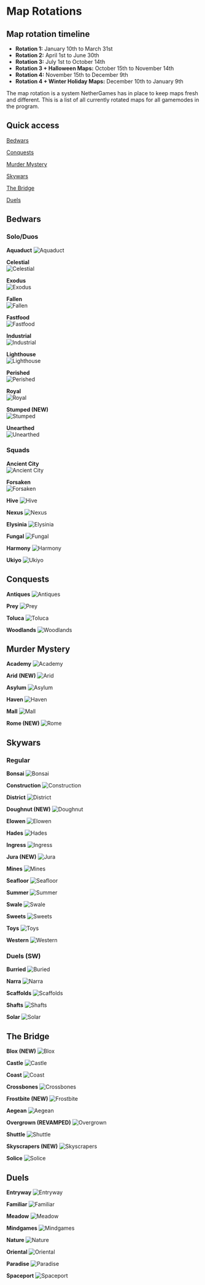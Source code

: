# Map Rotations

## Map rotation timeline

* **Rotation 1:** January 10th to March 31st
* **Rotation 2:** April 1st to June 30th
* **Rotation 3:** July 1st to October 14th
* **Rotation 3 + Halloween Maps:** October 15th to November 14th
* **Rotation 4:** November 15th to December 9th
* **Rotation 4 + Winter Holiday Maps:** December 10th to January 9th

The map rotation is a system NetherGames has in place to keep maps fresh and different. This is a list of all currently rotated maps for all gamemodes in the program.


## Quick access

[Bedwars](#bedwars)

[Conquests](#conquests)

[Murder Mystery](#murder-mystery)

[Skywars](#skywars)

[The Bridge](#the-bridge)

[Duels](#duels)

## Bedwars

### Solo/Duos
**Aquaduct**
![Aquaduct](assets/MapPhotos/BW/BW2/BW2_Aquaduct.png)

**Celestial**  
![Celestial](assets/MapPhotos/BW/BW2/BW_Celestial.png)

**Exodus**  
![Exodus](assets/MapPhotos/BW/BW2/BW2_Exodus.png)

**Fallen**  
![Fallen](assets/MapPhotos/BW/BW2/BW_Fallen.png)

**Fastfood**  
![Fastfood](assets/MapPhotos/BW/BW2/BW_Fastfood.png)

**Industrial**  
![Industrial](assets/MapPhotos/BW/BW2/BW2_Industrial.png)

**Lighthouse**  
![Lighthouse](assets/MapPhotos/BW/BW2/BW2_Lighthouse.png)

**Perished**  
![Perished](assets/MapPhotos/BW/BW2/BW2_Perished.png)

**Royal**  
![Royal](assets/MapPhotos/BW/BW2/BW2_Royal.png)

**Stumped (NEW)**  
![Stumped](assets/MapPhotos/BW/BW2/BW2_Stumped.png)

**Unearthed**  
![Unearthed](assets/MapPhotos/BW/BW2/BW_Unearthed.png)

### Squads
**Ancient City**  
![Ancient City](assets/MapPhotos/BW/BW4/BW4_AncientCity.png)

**Forsaken**  
![Forsaken](assets/MapPhotos/BW/BW4/BW4_Forsaken.png)

**Hive**
![Hive](assets/MapPhotos/BW/BW4/BW4_Hive.png)

**Nexus**
![Nexus](assets/MapPhotos/BW/BW4/BW4_Nexus.png)

**Elysinia**
![Elysinia](assets/MapPhotos/BW/BW4/BW_Elysinia.png)

**Fungal**
![Fungal](assets/MapPhotos/BW/BW4/BW_Fungal.png)

**Harmony**
![Harmony](assets/MapPhotos/BW/BW4/BW_Harmony.png)

**Ukiyo**
![Ukiyo](assets/MapPhotos/BW/BW4/BW_Ukiyo.png)

## Conquests
**Antiques**
![Antiques](assets/MapPhotos/CQ/BWC_Antiques.png)

**Prey**
![Prey](assets/MapPhotos/CQ/BWC_Prey.png)

**Toluca**
![Toluca](assets/MapPhotos/CQ/BWC_Toluca.png)

**Woodlands**
![Woodlands](assets/MapPhotos/CQ/BWC_Woodlands.png)

## Murder Mystery
**Academy**
![Academy](assets/MapPhotos/MM/MM_Academy.png)

**Arid (NEW)**
![Arid](assets/MapPhotos/MM/MM_Arid.png)

**Asylum**
![Asylum](assets/MapPhotos/MM/MM_Asylum.png)

**Haven**
![Haven](assets/MapPhotos/MM/MM_Haven.png)

**Mall**
![Mall](assets/MapPhotos/MM/MM_Mall.png)

**Rome (NEW)**
![Rome](assets/MapPhotos/MM/MM_Rome.png)

## Skywars

### Regular
**Bonsai**
![Bonsai](assets/MapPhotos/SW/Reg/SW_Bonsai.png)

**Construction**
![Construction](assets/MapPhotos/SW/Reg/SW_Construction.png)

**District**
![District](assets/MapPhotos/SW/Reg/SW_District.png)

**Doughnut (NEW)**
![Doughnut](assets/MapPhotos/SW/Reg/SW_Doughnut.png)

**Elowen**
![Elowen](assets/MapPhotos/SW/Reg/SW_Elowen.png)

**Hades**
![Hades](assets/MapPhotos/SW/Reg/SW_Hades.png)

**Ingress**
![Ingress](assets/MapPhotos/SW/Reg/SW_Ingress.png)

**Jura (NEW)**
![Jura](assets/MapPhotos/SW/Reg/SW_Jura.png)

**Mines**
![Mines](assets/MapPhotos/SW/Reg/SW_Mines.png)

**Seafloor**
![Seafloor](assets/MapPhotos/SW/Reg/SW_Seafloor.png)

**Summer**
![Summer](assets/MapPhotos/SW/Reg/SW_Summer.png)

**Swale**
![Swale](assets/MapPhotos/SW/Reg/SW_Swale.png)

**Sweets**
![Sweets](assets/MapPhotos/SW/Reg/SW_Sweets.png)

**Toys**
![Toys](assets/MapPhotos/SW/Reg/SW_Toys.png)

**Western**
![Western](assets/MapPhotos/SW/Reg/SW_Western.png)

### Duels (SW)
**Burried**
![Buried](assets/MapPhotos/SW/Duels/SWD_Buried.png)

**Narra**
![Narra](assets/MapPhotos/SW/Duels/SWD_Narra.png)

**Scaffolds**
![Scaffolds](assets/MapPhotos/SW/Duels/SWD_Scaffolds.png)

**Shafts**
![Shafts](assets/MapPhotos/SW/Duels/SWD_Shafts.png)

**Solar**
![Solar](assets/MapPhotos/SW/Duels/SWD_Solar.png)

## The Bridge
**Blox (NEW)**
![Blox](assets/MapPhotos/TB/TB_Blox.png)

**Castle**
![Castle](assets/MapPhotos/TB/TB_Castle.png)

**Coast**
![Coast](assets/MapPhotos/TB/TB_Coast.png)

**Crossbones**
![Crossbones](assets/MapPhotos/TB/TB_Crossbones.png)

**Frostbite (NEW)**
![Frostbite](assets/MapPhotos/TB/TB_Frostbite.png)

**Aegean**
![Aegean](assets/MapPhotos/TB/TB_NewAegaen.png)

**Overgrown (REVAMPED)**
![Overgrown](assets/MapPhotos/TB/TB_Overgrown.png)

**Shuttle**
![Shuttle](assets/MapPhotos/TB/TB_Shuttle.png)

**Skyscrapers (NEW)**
![Skyscrapers](assets/MapPhotos/TB/TB_Skyscrapers.png)

**Solice**
![Solice](assets/MapPhotos/TB/TB_Solice.png)

## Duels
**Entryway**
![Entryway](assets/MapPhotos/Duels/Duels_Entryway.png)

**Familiar**
![Familiar](assets/MapPhotos/Duels/Duels_Familiar.png)

**Meadow**
![Meadow](assets/MapPhotos/Duels/Duels_Meadow.png)

**Mindgames**
![Mindgames](assets/MapPhotos/Duels/Duels_Mindgames.png)

**Nature**
![Nature](assets/MapPhotos/Duels/Duels_Nature.png)

**Oriental**
![Oriental](assets/MapPhotos/Duels/Duels_Oriental.png)

**Paradise**
![Paradise](assets/MapPhotos/Duels/Duels_Paradise.png)

**Spaceport**
![Spaceport](assets/MapPhotos/Duels/Duels_Spaceport.png)
